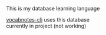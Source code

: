 This is my database learning language  


[vocabnotes-cli](https://github.com/whoamitty/vocabnotes-cli) uses this database  
currently in project (not working)